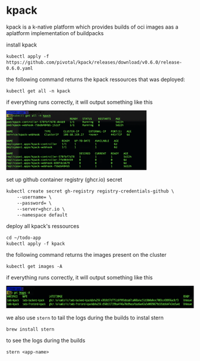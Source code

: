 # kpack 

kpack is a k-native platform which provides builds of oci images aas a aplatform implementation of buildpacks

install kpack 
```
kubectl apply -f https://github.com/pivotal/kpack/releases/download/v0.6.0/release-0.6.0.yaml
```
the following command returns the kpack ressources that was deployed: 
```
kubectl get all -n kpack
```
if everything runs correctly, it will output something like this 

<img src=images/all.png width="" height="160" >

set up github container registry (ghcr.io) secret 
```
kubectl create secret gh-registry registry-credentials-github \
    --username= \
    --password= \
    --server=ghcr.io \
    --namespace default
```

deploy all kpack's ressources 
```
cd ~/todo-app
kubectl apply -f kpack 
```
the following command returns the images present on the cluster  
```
kubectl get images -A
```
if everything runs correctly, it will output something like this 

<img src=images/images.png width="" height="60" >

we also use `stern` to tail the logs during the builds
to instal stern 
```
brew install stern 
```
to see the logs during the builds 
```
stern <app-name>
```




